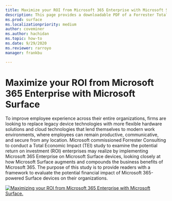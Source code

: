 ```yaml
---
title: Maximize your ROI from Microsoft 365 Enterprise with Microsoft Surface
description: This page provides a downloadable PDF of a Forrester Total Economic Impact Study commissioned by Microsoft.
ms.prod: surface
ms.localizationpriority: medium
author: coveminer
ms.author: hachidan
ms.topic: how-to
ms.date: 9/29/2020
ms.reviewer: rarroyo
manager: frankbu

---
```

# Maximize your ROI from Microsoft 365 Enterprise with Microsoft Surface

 To improve employee experience across their entire organizations, firms are looking to replace legacy device technologies with more flexible hardware solutions and cloud technologies that lend themselves to modern work environments, where employees can remain productive, communicative, and secure from any location. Microsoft commissioned Forrester Consulting to conduct a Total Economic Impact (TEI) study to examine the potential return on investment (ROI) enterprises may realize by implementing Microsoft 365 Enterprise on Microsoft Surface devices, looking closely at how Microsoft Surface augments and compounds the business benefits of Microsoft 365. The purpose of this study is to provide readers with a framework to evaluate the potential financial impact of Microsoft 365-powered Surface devices on their organizations.

[![Maximizing your ROI from Microsoft 365 Enterprise with Microsoft Surface.](./images/download-report.png)](./media/forrester-tei-maximizing-your-roi-from-microsoft-365-enterprise-with-microsoft-surface-2020.pdf)